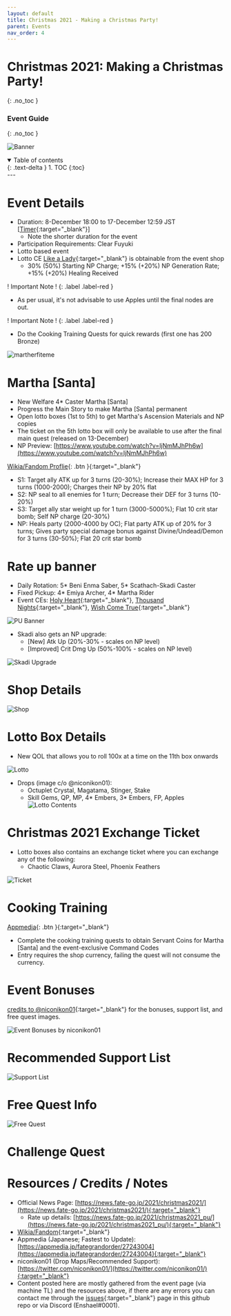 ```yaml
---
layout: default
title: Christmas 2021 - Making a Christmas Party!
parent: Events
nav_order: 4
---
```


# Christmas 2021: Making a Christmas Party!
{: .no_toc }
### Event Guide
{: .no_toc }

![Banner](https://news.fate-go.jp/wp-content/uploads/2021/christmas2021_xazek/top_banner.png)

<details open markdown="block">
  <summary>
    Table of contents
  </summary>
  {: .text-delta }
1. TOC
{:toc}
</details>
---

# Event Details
- Duration: 8-December 18:00 to 17-December 12:59 JST [[Timer](https://www.tickcounter.com/countdown/2926851/jp-christmas-2021-ends-in){:target="_blank"}]
  - Note the shorter duration for the event
- Participation Requirements: Clear Fuyuki
- Lotto based event
- Lotto CE [Like a Lady](https://fategrandorder.fandom.com/wiki/Like_a_Lady){:target="_blank"} is obtainable from the event shop
  - 30% (50%) Starting NP Charge; +15% (+20%) NP Generation Rate; +15% (+20%) Healing Received
  
! Important Note !
{: .label .label-red }
- As per usual, it's not advisable to use Apples until the final nodes are out.

! Important Note !
{: .label .label-red }
- Do the Cooking Training Quests for quick rewards (first one has 200 Bronze)

![martherfiteme](https://cdn.discordapp.com/emojis/738692670498668564.gif?size=96)

# Martha [Santa]
- New Welfare 4* Caster Martha [Santa]
- Progress the Main Story to make Martha [Santa] permanent
- Open lotto boxes (1st to 5th) to get Martha's Ascension Materials and NP copies
- The ticket on the 5th lotto box will only be available to use after the final main quest (released on 13-December)
- NP Preview: [https://www.youtube.com/watch?v=IjNmMJhPh6w](https://www.youtube.com/watch?v=IjNmMJhPh6w)

[Wikia/Fandom Proflie](https://fategrandorder.fandom.com/wiki/Martha_(Santa)){: .btn }{:target="_blank"}

- S1: Target ally ATK up for 3 turns (20-30%); Increase their MAX HP for 3 turns (1000-2000); Charges their NP by 20% flat
- S2: NP seal to all enemies for 1 turn; Decrease their DEF for 3 turns (10-20%)
- S3: Target ally star weight up for 1 turn (3000-5000%); Flat 10 crit star bomb; Self NP charge (20-30%)
- NP: Heals party (2000-4000 by OC); Flat party ATK up of 20% for 3 turns; Gives party special damage bonus against Divine/Undead/Demon for 3 turns (30-50%);
Flat 20 crit star bomb

# Rate up banner
- Daily Rotation: 5* Beni Enma Saber, 5* Scathach-Skadi Caster
- Fixed Pickup: 4* Emiya Archer, 4* Martha Rider
- Event CEs: [Holy Heart](https://fategrandorder.fandom.com/wiki/Holy_Heart){:target="_blank"}, [Thousand Nights](https://fategrandorder.fandom.com/wiki/Thousand_Nights){:target="_blank"}, [Wish Come True](https://fategrandorder.fandom.com/wiki/Wish_Come_True){:target="_blank"}

![PU Banner](https://news.fate-go.jp/wp-content/uploads/2021/christmas2021_pu_pkdsh/top_banner.png)

- Skadi also gets an NP upgrade:
  - [New] Atk Up (20%-30% - scales on NP level)
  - [Improved] Crit Dmg Up (50%-100% - scales on NP level)

![Skadi Upgrade](https://news.fate-go.jp/wp-content/uploads/2021/christmas2021_02_kbwdz/info_image_01.png)

# Shop Details
![Shop](https://news.fate-go.jp/wp-content/uploads/2021/christmas2021_xazek/info_proc_02.png)

# Lotto Box Details
- New QOL that allows you to roll 100x at a time on the 11th box onwards

![Lotto](https://news.fate-go.jp/wp-content/uploads/2021/christmas2021_xazek/info_image_03.png)  

- Drops (image c/o @niconikon01): 
  - Octuplet Crystal, Magatama, Stinger, Stake
  - Skill Gems, QP, MP, 4* Embers, 3* Embers, FP, Apples
![Lotto Contents](https://images-ext-1.discordapp.net/external/1w4AxwST-6eqtI7s9FYaDgETvHyJTZil1PJJmUfmJ8w/https/pbs.twimg.com/media/FGE4O4_VgAEoFBF.jpg%3Alarge?width=720&height=544)
  
# Christmas 2021 Exchange Ticket
- Lotto boxes also contains an exchange ticket where you can exchange any of the following:
  - Chaotic Claws, Aurora Steel, Phoenix Feathers
  
![Ticket](https://news.fate-go.jp/wp-content/uploads/2021/christmas2021_xazek/info_item_06.png)

# Cooking Training
[Appmedia](https://appmedia.jp/fategrandorder/27248038){: .btn }{:target="_blank"}
- Complete the cooking training quests to obtain Servant Coins for Martha [Santa] and the event-exclusive Command Codes
- Entry requires the shop currency, failing the quest will not consume the currency. 

# Event Bonuses
[credits to @niconikon01](https://twitter.com/niconikon01/status/1469597587003289606){:target="_blank"} for the bonuses, support list, and free quest images.

![Event Bonuses by niconikon01](https://pbs.twimg.com/media/FGJ88N9UUAMEQau?format=jpg&name=4096x4096)
# Recommended Support List
![Support List](https://pbs.twimg.com/media/FGUPHTdVgAEx9F6?format=jpg&name=large)
# Free Quest Info
![Free Quest](https://pbs.twimg.com/media/FGUPCJXVEAA6fJv?format=jpg&name=4096x4096)

# Challenge Quest

# Resources / Credits / Notes

- Official News Page: [https://news.fate-go.jp/2021/christmas2021/](https://news.fate-go.jp/2021/christmas2021/){:target="_blank"}
    - Rate up details: [https://news.fate-go.jp/2021/christmas2021_pu/](https://news.fate-go.jp/2021/christmas2021_pu/){:target="_blank"}
- [Wikia/Fandom](https://fategrandorder.fandom.com/wiki/Christmas_2021){:target="_blank"}
- Appmedia (Japanese; Fastest to Update): [https://appmedia.jp/fategrandorder/27243004](https://appmedia.jp/fategrandorder/27243004){:target="_blank"}
- niconikon01 (Drop Maps/Recommended Support): [https://twitter.com/niconikon01/](https://twitter.com/niconikon01/){:target="_blank"}
- Content posted here are mostly gathered from the event page (via machine TL) and the resources above, if there are any errors you can contact me through the [issues](https://github.com/enshael/fgo-guides/issues){:target="_blank"} page in this github repo or via Discord (Enshael#0001).